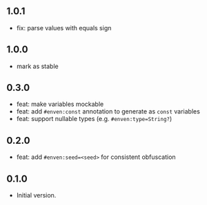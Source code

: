 ## 1.0.1

- fix: parse values with equals sign

## 1.0.0

- mark as stable

## 0.3.0

- feat: make variables mockable
- feat: add `#enven:const` annotation to generate as `const` variables
- feat: support nullable types (e.g. `#enven:type=String?`)

## 0.2.0

- feat: add `#enven:seed=<seed>` for consistent obfuscation

## 0.1.0

- Initial version.
